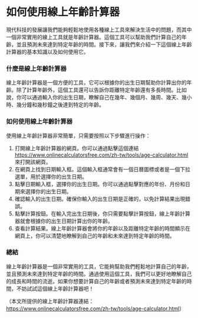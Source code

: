 如何使用線上年齡計算器
===========

現代科技的發展讓我們能夠輕鬆地使用各種線上工具來解決生活中的問題，而其中一個非常實用的線上工具就是年齡計算器。這個工具可以幫助我們計算自己的年齡，並且預測未來達到特定年齡的時間。接下來，讓我們來介紹一下這個線上年齡計算器的基本知識以及如何使用它。

### 什麼是線上年齡計算器

線上年齡計算器是一個方便的工具，它可以根據你的出生日期幫助你計算出你的年齡。除了計算年齡外，這個工具還可以告訴你距離特定年齡還有多長時間。比如說，你可以通過輸入你的出生日期，瞭解自己在幾年、幾個月、幾周、幾天、幾小時、幾分鐘和幾秒鐘之後達到特定的年齡。

### 如何使用線上年齡計算器

使用線上年齡計算器非常簡單，只需要按照以下步驟進行操作：

1. 打開線上年齡計算器的網頁。你可以通過點擊這個連結 <https://www.onlinecalculatorsfree.com/zh-tw/tools/age-calculator.html> 來打開該網頁。
2. 在網頁上找到日期輸入框。這個輸入框通常會有一個日曆圖標或者是一個下拉選單，用於選擇你的出生日期。
3. 點擊日期輸入框，選擇你的出生日期。你可以通過點擊對應的年份、月份和日期來選擇你的出生日期。
4. 確認輸入的出生日期。確保你輸入的出生日期是正確的，以免計算結果出現錯誤。
5. 點擊計算按鈕。在輸入完出生日期後，你只需要點擊計算按鈕，線上年齡計算器就會根據你的出生日期計算出你的年齡。
6. 查看計算結果。線上年齡計算器會將你的年齡以及距離特定年齡的時間顯示在網頁上，你可以清楚地瞭解到自己的年齡和未來達到特定年齡的時間。

### 總結

線上年齡計算器是一個非常實用的工具，它能夠幫助我們輕鬆地計算自己的年齡，並且預測未來達到特定年齡的時間。通過使用這個工具，我們可以更好地瞭解自己的成長和時間的流逝。如果你想要計算自己的年齡或者預測未來達到特定年齡的時間，不妨試試這個線上年齡計算器吧！

（本文所提供的線上年齡計算器連結：<https://www.onlinecalculatorsfree.com/zh-tw/tools/age-calculator.html>）